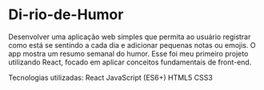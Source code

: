 # Di-rio-de-Humor
Desenvolver uma aplicação web simples que permita ao usuário registrar como está se sentindo a cada dia e adicionar pequenas notas ou emojis. O app mostra um resumo semanal do humor. Esse foi meu primeiro projeto utilizando React, focado em aplicar conceitos fundamentais de front-end.

Tecnologias utilizadas:
React
JavaScript (ES6+)
HTML5
CSS3
